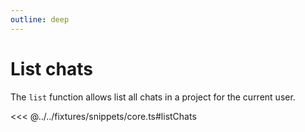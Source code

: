 ```yaml
---
outline: deep
---
```


# List chats

The `list` function allows list all chats in a project for the current user.

<<< @../../fixtures/snippets/core.ts#listChats
